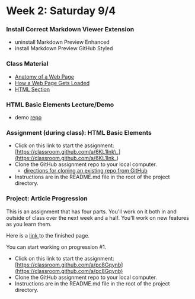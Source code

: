 # Week 2: Saturday 9/4

### Install Correct Markdown Viewer Extension

* uninstall Markdown Preview Enhanced
* install Markdown Preview GitHub Styled

### Class Material

* [Anatomy of a Web Page](../how-the-web-works/anatomy-of-a-web-page.md)
* [How a Web Page Gets Loaded](../how-the-web-works/how-a-web-page-gets-loaded.md)
* [HTML Section](../html-css-intro/html-intro/)

### HTML Basic Elements Lecture/Demo

* demo [repo](https://github.com/hoc-demos/html-basic-elements-demo)

### Assignment \(during class\): HTML Basic Elements

* Click on this link to start the assignment: [https://classroom.github.com/a/6KL1Ink\_](https://classroom.github.com/a/6KL1Ink_)
* Clone the GitHub assignment repo to your local computer.
  * [directions for cloning an existing repo from GitHub](../appendix/git-github/cloning-from-an-existing-github-repo.md)
* Instructions are in the README.md file in the root of the project directory.

### Project: Article Progression

This is an assignment that has four parts. You'll work on it both in and outside of class over the next week and a half. You'll work on new features as you learn them. 

Here is a [link ](https://ecstatic-liskov-5f80b2.netlify.app/)to the finished page.

You can start working on progression \#1.

* Click on this link to start the assignment: [https://classroom.github.com/a/pc8Gqynb](https://classroom.github.com/a/pc8Gqynb)
* Clone the GitHub assignment repo to your local computer.
* Instructions are in the README.md file in the root of the project directory.

